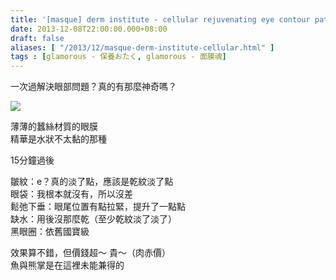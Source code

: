 ```yaml
---
title: '[masque] derm institute - cellular rejuvenating eye contour patch'
date: 2013-12-08T22:00:00.000+08:00
draft: false
aliases: [ "/2013/12/masque-derm-institute-cellular.html" ]
tags : [glamorous - 保養おたく, glamorous - 面膜魂]
---
```


一次過解決眼部問題？真的有那麼神奇嗎？  

![](/images/derminstituteeye.jpg)

薄薄的蠶絲材質的眼膜  
精華是水狀不太黏的那種  
  
15分鐘過後  
  
皺紋：e？真的淡了點，應該是乾紋淡了點  
眼袋：我根本就沒有，所以沒差  
鬆弛下垂：眼尾位置有點拉緊，提升了一點點  
缺水：用後沒那麼乾（至少乾紋淡了淡了）  
黑眼圈：依舊國寶級  
  
效果算不錯，但價錢超～ 貴～（肉赤價）  
魚與熊掌是在這裡未能兼得的
